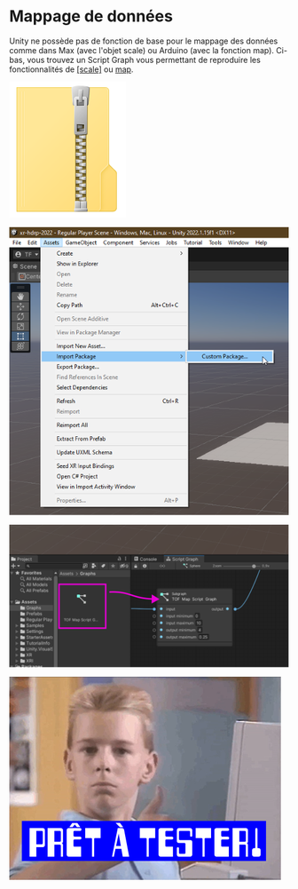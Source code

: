# Mappage de données

Unity ne possède pas de fonction de base pour le mappage des données comme dans Max (avec l'objet scale) ou Arduino (avec la fonction map). Ci-bas, vous trouvez un Script Graph vous permettant de reproduire les fonctionnalités de [[scale]](https://docs.cycling74.com/max8/refpages/scale) ou [map](https://www.arduino.cc/reference/en/language/functions/math/map/). 


[![Cliquez pour télécharger «TOF_Map_Script_Graph.unitypackage»](../fichier_zip.png)](./TOF_Map_Script_Graph.unitypackage)

![Importez le Unity Package dans votre projet](./importer_paquet.svg)


![Ajoutez «TOF Map Script Graph» en le glissant dans votre graphe](./ajouter_tof-map-script-graph_a_un_graphe.svg)

![](../pet.png)